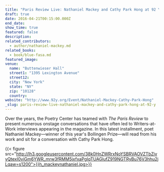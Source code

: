```yaml
---
title: "Paris Review Live: Nathaniel Mackey and Cathy Park Hong at 92 Y"
draft: true
date: 2016-04-21T00:15:00.000Z
end_date:
show_time: true
featured: false
description:
related_contributors:
  - author/nathaniel-mackey.md
related_books:
  - book/blue-fasa.md
featured_image: 
venue:
  name: "Buttenwieser Hall"
  street1: "1395 Lexington Avenue"
  street12:
  city: "New York"
  state: "NY"
  zip: "10128"
  country:
website: "http://www.92y.org/Event/Nathaniel-Mackey-Cathy-Park-Hong"
_slug: paris-review-live-nathaniel-mackey-and-cathy-park-hong-at-92-y
---
```


Over the years, the Poetry Center has teamed with _The Paris Review_ to present numerous onstage conversations that have often led to Writers-at-Work interviews appearing in the magazine. In this latest installment, poet Nathaniel Mackey—winner of this year's Bollingen Prize—will read from his work and sit for a conversation with Cathy Park Hong.

{{< figure src="http://lh3.googleusercontent.com/38k0HnZWRrxNoYSBRVAOVZTbZivvQtexI0viGm6YWR_mrw3fRMM5jxfxaPgIqTUAGlufZ919NGTRyBu76V3hhu2jLqaw=s1200">}}h_mackeynathaniel.jpg>}}

